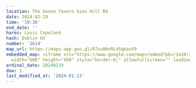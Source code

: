 ```yaml
---
location: The Goose Tavern Sion Hill Rd
date: 2024-02-19
time: '19:30'
end_date: ''
hares: Louis Copeland
hash: Dublin H3
number: '1614'
map_url: https://maps.app.goo.gl/R7su8HxRL4SqKauV9
embedded_map: <iframe src="https://www.google.com/maps/embed?pb=!1m18!1m12!1m3!1d2380.187208954239!2d-6.242364623019608!3d53.37569977229786!2m3!1f0!2f0!3f0!3m2!1i1024!2i768!4f13.1!3m3!1m2!1s0x48670e46cd79be05%3A0x851c531f1d45c7e0!2sThe%20Goose%20Tavern!5e0!3m2!1sen!2sie!4v1705171072867!5m2!1sen!2sie"
  width="600" height="450" style="border:0;" allowfullscreen="" loading="lazy" referrerpolicy="no-referrer-when-downgrade"></iframe>
ordinal_date: 20240219
dow: 1
last_modified_at: '2024-01-13'
---
```


